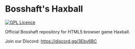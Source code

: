 # Bosshaft's Haxball
[![GPL Licence](https://badges.frapsoft.com/os/gpl/gpl.png?v=103)](https://opensource.org/licenses/GPL-3.0/)



Official Bosshaft repository for HTML5 browser game Haxball.

Join our Discord: https://discord.gg/3Ebv6BC
